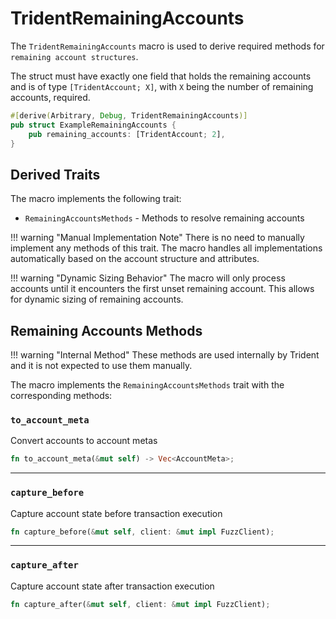 # TridentRemainingAccounts

The `TridentRemainingAccounts` macro is used to derive required methods for `remaining account structures`.

The struct must have exactly one field that holds the remaining accounts and is of type `[TridentAccount; X]`, with `X` being the number of remaining accounts, required.

```rust
#[derive(Arbitrary, Debug, TridentRemainingAccounts)]
pub struct ExampleRemainingAccounts {
    pub remaining_accounts: [TridentAccount; 2],
}
```

## Derived Traits

The macro implements the following trait:

- `RemainingAccountsMethods` - Methods to resolve remaining accounts

!!! warning "Manual Implementation Note"
    There is no need to manually implement any methods of this trait. The macro handles all implementations automatically based on the account structure and attributes.

!!! warning "Dynamic Sizing Behavior"
    The macro will only process accounts until it encounters the first unset remaining account. This allows for dynamic sizing of remaining accounts.


## Remaining Accounts Methods

!!! warning "Internal Method"
    These methods are used internally by Trident and it is not expected to use them manually.

The macro implements the `RemainingAccountsMethods` trait with the corresponding methods:

### `to_account_meta`

Convert accounts to account metas
```rust
fn to_account_meta(&mut self) -> Vec<AccountMeta>;
```

---

### `capture_before`

Capture account state before transaction execution
```rust
fn capture_before(&mut self, client: &mut impl FuzzClient);
```

---

### `capture_after`

Capture account state after transaction execution
```rust
fn capture_after(&mut self, client: &mut impl FuzzClient);
```
